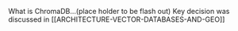 What is ChromaDB...(place holder to be flash out)
Key decision was discussed in [[ARCHITECTURE-VECTOR-DATABASES-AND-GEO]]
